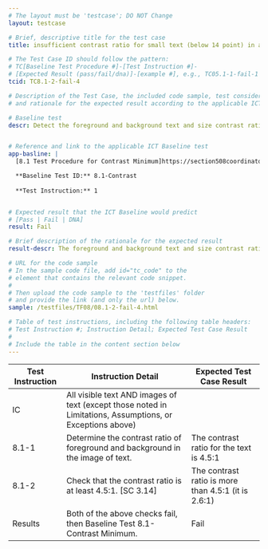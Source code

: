 ```yaml
---
# The layout must be 'testcase'; DO NOT Change
layout: testcase

# Brief, descriptive title for the test case
title: insufficient contrast ratio for small text (below 14 point) in an image of text

# The Test Case ID should follow the pattern: 
# TC[Baseline Test Procedure #]-[Test Instruction #]-
# [Expected Result (pass/fail/dna)]-[example #], e.g., TC05.1-1-fail-1
tcid: TC8.1-2-fail-4

# Description of the Test Case, the included code sample, test considerations,
# and rationale for the expected result according to the applicable ICT

# Baseline test
descr: Detect the foreground and background text and size contrast ratio. Determine whether contrast ratio is sufficient. The text in the code sample is sufficient contrast between the foreground and background.


# Reference and link to the applicable ICT Baseline test
app-basline: |
  [8.1 Test Procedure for Contrast Minimum]https://section508coordinators.github.io/ICTTestingBaseline/08Contrast.html#81-test-procedure-for-contrast-minimum

  **Baseline Test ID:** 8.1-Contrast
    
  **Test Instruction:** 1


# Expected result that the ICT Baseline would predict
# [Pass | Fail | DNA]
result: Fail

# Brief description of the rationale for the expected result
result-descr: The foreground and background text and size contrast ratio in the code sample provide sufficient contrast in an image of text.

# URL for the code sample
# In the sample code file, add id="tc_code" to the 
# element that contains the relevant code snippet.
#
# Then upload the code sample to the 'testfiles' folder 
# and provide the link (and only the url) below.
sample: /testfiles/TF08/08.1-2-fail-4.html 

# Table of test instructions, including the following table headers: 
# Test Instruction #; Instruction Detail; Expected Test Case Result
#
# Include the table in the content section below
---
```

| Test Instruction | Instruction Detail | Expected Test Case Result |
|------------------|--------------------|---------------------------|
|IC| All visible text AND images of text (except those noted in Limitations, Assumptions, or Exceptions above)|
| 8.1-1| Determine the contrast ratio of foreground and background in the image of text. | The contrast ratio for the text is 4.5:1 | 
| 8.1-2| Check that the contrast ratio is at least 4.5:1. [SC 3.14] | The contrast ratio is more than 4.5:1 (it is 2.6:1) |
| Results | Both of the above checks fail, then Baseline Test 8.1-Contrast Minimum.  | Fail |